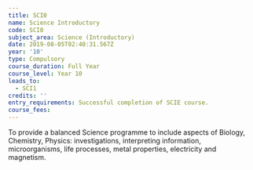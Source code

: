```yaml
---
title: SCI0
name: Science Introductory
code: SCI0
subject_area: Science (Introductory)
date: 2019-08-05T02:40:31.567Z
year: '10'
type: Compulsory
course_duration: Full Year
course_level: Year 10
leads_to:
  - SCI1
credits: ''
entry_requirements: Successful completion of SCIE course.
course_fees: 
---
```

To provide a balanced Science programme to include aspects of Biology, Chemistry, Physics: investigations, interpreting information, microorganisms, life processes, metal properties, electricity and magnetism.
